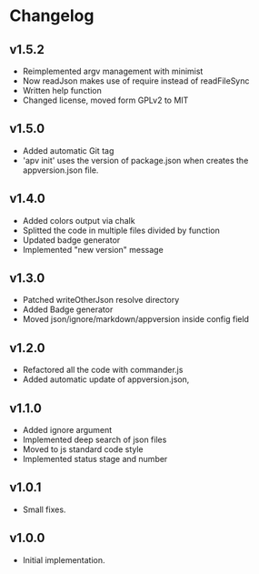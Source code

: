 # Changelog

## v1.5.2
- Reimplemented argv management with minimist
- Now readJson makes use of require instead of readFileSync
- Written help function
- Changed license, moved form GPLv2 to MIT

## v1.5.0
- Added automatic Git tag
- 'apv init' uses the version of package.json when creates the appversion.json file.

## v1.4.0
- Added colors output via chalk
- Splitted the code in multiple files divided by function
- Updated badge generator
- Implemented "new version" message

## v1.3.0
- Patched writeOtherJson resolve directory
- Added Badge generator
- Moved json/ignore/markdown/appversion inside config field

## v1.2.0
- Refactored all the code with commander.js
- Added automatic update of appversion.json,

## v1.1.0
- Added ignore argument
- Implemented deep search of json files
- Moved to js standard code style
- Implemented status stage and number

## v1.0.1
- Small fixes.

## v1.0.0
- Initial implementation.

